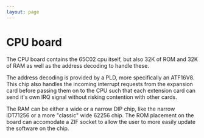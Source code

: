 ```yaml
---
layout: page
---
```


# CPU board

The CPU board contains the 65C02 cpu itself, but also 32K of ROM and 32K of RAM as well as the address decoding to handle these.

The address decoding is provided by a PLD, more specifically an ATF16V8. This chip also handles the incoming interrupt requests from the expansion card before passing them on to the CPU such that each extension card can send it's own IRQ signal without risking contention with other cards.

The RAM can be either a wide or a narrow DIP chip, like the narrow IDT71256 or a more "classic" wide 62256 chip.
The ROM placement on the board can accomodate a ZIF socket to allow the user to more easily update the software on the chip.